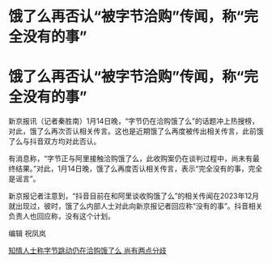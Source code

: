 # 饿了么再否认“被字节洽购”传闻，称“完全没有的事”

# 饿了么再否认“被字节洽购”传闻，称“完全没有的事”

新京报讯（记者秦胜南）1月14日晚，“字节仍在洽购饿了么”的话题冲上热搜榜，对此，饿了么再次否认相关传言。这也是近期饿了么再度被传出相关传言，此前饿了么与抖音双方均对此否认。

有消息称，“字节正与阿里接触洽购饿了么，此收购案仍在谈判过程中，尚未有最终结果。”对此，1月14日晚，饿了么再度否认相关传言，表示“完全没有的事，完全是谣言”。

新京报记者注意到，“抖音目前在和阿里谈收购饿了么”的相关传闻在2023年12月就出现过，彼时，饿了么内部人士对此向新京报记者回应称“没有的事”。抖音相关负责人也回应称，没有这个计划。

编辑 祝凤岚

[知情人士称字节跳动仍在洽购饿了么 尚有两点分歧 ](https://news.qq.com/rain/a/20240114A06MNH00)

